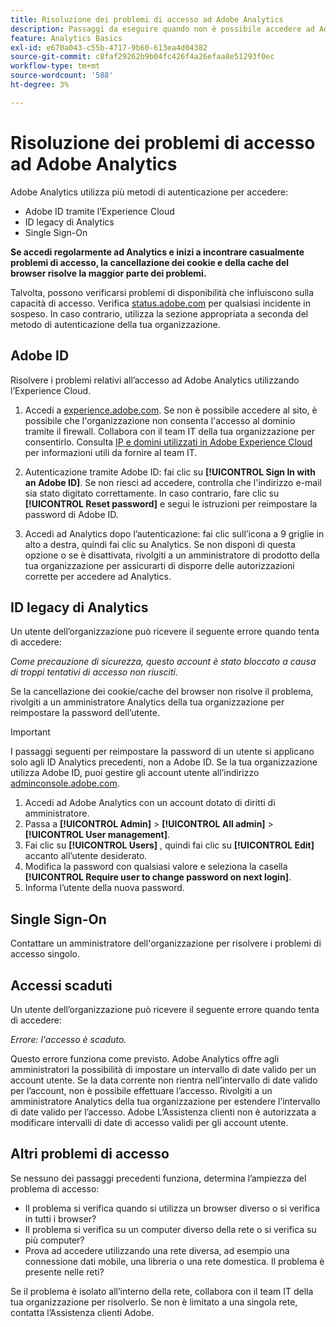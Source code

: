 ```yaml
---
title: Risoluzione dei problemi di accesso ad Adobe Analytics
description: Passaggi da eseguire quando non è possibile accedere ad Adobe Analytics.
feature: Analytics Basics
exl-id: e670a043-c55b-4717-9b60-613ea4d04382
source-git-commit: c8faf29262b9b04fc426f4a26efaa8e51293f0ec
workflow-type: tm+mt
source-wordcount: '588'
ht-degree: 3%

---
```


# Risoluzione dei problemi di accesso ad Adobe Analytics

Adobe Analytics utilizza più metodi di autenticazione per accedere:

* Adobe ID tramite l’Experience Cloud
* ID legacy di Analytics
* Single Sign-On

**Se accedi regolarmente ad Analytics e inizi a incontrare casualmente problemi di accesso, la cancellazione dei cookie e della cache del browser risolve la maggior parte dei problemi.**

Talvolta, possono verificarsi problemi di disponibilità che influiscono sulla capacità di accesso. Verifica [status.adobe.com](https://status.adobe.com/it) per qualsiasi incidente in sospeso. In caso contrario, utilizza la sezione appropriata a seconda del metodo di autenticazione della tua organizzazione.

## Adobe ID

Risolvere i problemi relativi all’accesso ad Adobe Analytics utilizzando l’Experience Cloud.

1. Accedi a [experience.adobe.com](https://experience.adobe.com). Se non è possibile accedere al sito, è possibile che l&#39;organizzazione non consenta l&#39;accesso al dominio tramite il firewall. Collabora con il team IT della tua organizzazione per consentirlo. Consulta [IP e domini utilizzati in Adobe Experience Cloud](https://helpx.adobe.com/it/analytics/kb/adobe-ip-addresses.html) per informazioni utili da fornire al team IT.

2. Autenticazione tramite Adobe ID: fai clic su **[!UICONTROL Sign In with an Adobe ID]**. Se non riesci ad accedere, controlla che l&#39;indirizzo e-mail sia stato digitato correttamente. In caso contrario, fare clic su **[!UICONTROL Reset password]** e segui le istruzioni per reimpostare la password di Adobe ID.

3. Accedi ad Analytics dopo l’autenticazione: fai clic sull’icona a 9 griglie in alto a destra, quindi fai clic su Analytics. Se non disponi di questa opzione o se è disattivata, rivolgiti a un amministratore di prodotto della tua organizzazione per assicurarti di disporre delle autorizzazioni corrette per accedere ad Analytics.

## ID legacy di Analytics

Un utente dell’organizzazione può ricevere il seguente errore quando tenta di accedere:

*Come precauzione di sicurezza, questo account è stato bloccato a causa di troppi tentativi di accesso non riusciti.*

Se la cancellazione dei cookie/cache del browser non risolve il problema, rivolgiti a un amministratore Analytics della tua organizzazione per reimpostare la password dell’utente.

>[!IMPORTANT]
>
>I passaggi seguenti per reimpostare la password di un utente si applicano solo agli ID Analytics precedenti, non a Adobe ID. Se la tua organizzazione utilizza Adobe ID, puoi gestire gli account utente all’indirizzo [adminconsole.adobe.com](https://adminconsole.adobe.com).

1. Accedi ad Adobe Analytics con un account dotato di diritti di amministratore.
2. Passa a **[!UICONTROL Admin]** > **[!UICONTROL All admin]** > **[!UICONTROL User management]**.
3. Fai clic su **[!UICONTROL Users]** , quindi fai clic su **[!UICONTROL Edit]** accanto all’utente desiderato.
4. Modifica la password con qualsiasi valore e seleziona la casella **[!UICONTROL Require user to change password on next login]**.
5. Informa l’utente della nuova password.

## Single Sign-On

Contattare un amministratore dell&#39;organizzazione per risolvere i problemi di accesso singolo.

## Accessi scaduti

Un utente dell’organizzazione può ricevere il seguente errore quando tenta di accedere:

*Errore: l&#39;accesso è scaduto.*

Questo errore funziona come previsto. Adobe Analytics offre agli amministratori la possibilità di impostare un intervallo di date valido per un account utente. Se la data corrente non rientra nell’intervallo di date valido per l’account, non è possibile effettuare l’accesso. Rivolgiti a un amministratore Analytics della tua organizzazione per estendere l’intervallo di date valido per l’accesso. Adobe L’Assistenza clienti non è autorizzata a modificare intervalli di date di accesso validi per gli account utente.

## Altri problemi di accesso

Se nessuno dei passaggi precedenti funziona, determina l’ampiezza del problema di accesso:

* Il problema si verifica quando si utilizza un browser diverso o si verifica in tutti i browser?
* Il problema si verifica su un computer diverso della rete o si verifica su più computer?
* Prova ad accedere utilizzando una rete diversa, ad esempio una connessione dati mobile, una libreria o una rete domestica. Il problema è presente nelle reti?

Se il problema è isolato all’interno della rete, collabora con il team IT della tua organizzazione per risolverlo. Se non è limitato a una singola rete, contatta l’Assistenza clienti Adobe.
